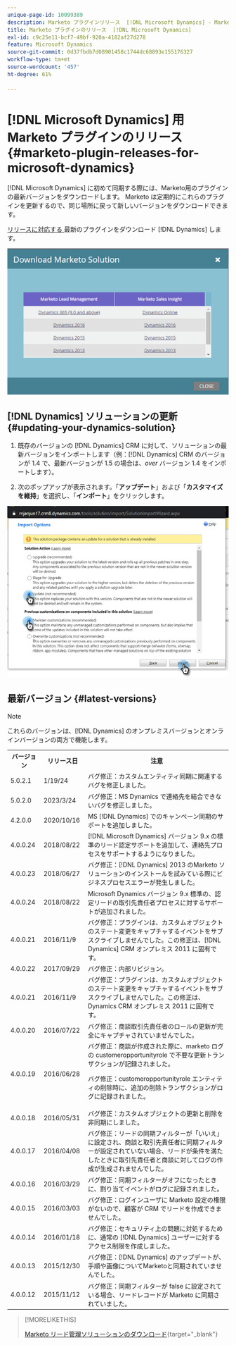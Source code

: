 ```yaml
---
unique-page-id: 10099389
description: Marketo プラグインリリース  [!DNL Microsoft Dynamics] - Marketo ドキュメント – 製品ドキュメント
title: Marketo プラグインのリリース  [!DNL Microsoft Dynamics]
exl-id: c9c25e11-bcf7-49bf-920a-4182af27d278
feature: Microsoft Dynamics
source-git-commit: 0d37fbdb7d08901458c1744dc68893e155176327
workflow-type: tm+mt
source-wordcount: '457'
ht-degree: 61%

---
```


# [!DNL Microsoft Dynamics] 用Marketo プラグインのリリース {#marketo-plugin-releases-for-microsoft-dynamics}

[!DNL Microsoft Dynamics] に初めて同期する際には、Marketo用のプラグインの最新バージョンをダウンロードします。 Marketo は定期的にこれらのプラグインを更新するので、同じ場所に戻って新しいバージョンをダウンロードできます。

[ リリースに対応する ](/help/marketo/product-docs/crm-sync/microsoft-dynamics-sync/sync-setup/download-the-marketo-lead-management-solution.md) 最新のプラグインをダウンロード [!DNL Dynamics] します。

![](assets/marketo-plugin-releases-for-microsoft-dynamics-1.png)

## [!DNL Dynamics] ソリューションの更新 {#updating-your-dynamics-solution}

1. 既存のバージョンの [!DNL Dynamics] CRM に対して、ソリューションの最新バージョンをインポートします（例：[!DNL Dynamics] CRM のバージョンが 1.4 で、最新バージョンが 1.5 の場合は、_over_ バージョン 1.4 をインポートします）。

1. 次のポップアップが表示されます。「**アップデート**」および「**カスタマイズを維持**」を選択し、「**インポート**」をクリックします。

![](assets/marketo-plugin-releases-for-microsoft-dynamics-2.png)

## 最新バージョン {#latest-versions}

>[!NOTE]
>
>これらのバージョンは、[!DNL Dynamics] のオンプレミスバージョンとオンラインバージョンの両方で機能します。

<table> 
 <tbody> 
  <tr> 
   <th style="width:15%">バージョン</th> 
   <th style="width:20%">リリース日</th> 
   <th style="width:65%">注意</th> 
  </tr>
  <tr> 
   <td>5.0.2.1</td> 
   <td>1/19/24</td> 
   <td>バグ修正：カスタムエンティティ同期に関連するバグを修正しました。</td> 
  </tr> 
  <tr> 
   <td>5.0.2.0</td> 
   <td>2023/3/24</td> 
   <td>バグ修正：MS Dynamics で連絡先を結合できないバグを修正しました。</td> 
  </tr> 
  <tr> 
   <td colspan="1">4.2.0.0</td> 
   <td colspan="1">2020/10/16</td> 
   <td colspan="1">MS [!DNL Dynamics] でのキャンペーン同期のサポートを追加しました。</td> 
  </tr> 
  <tr> 
   <td colspan="1">4.0.0.24</td> 
   <td colspan="1">2018/08/22</td> 
   <td colspan="1">[!DNL Microsoft Dynamics] バージョン 9.x の標準のリード認定サポートを追加して、連絡先プロセスをサポートするようになりました。</td> 
  </tr> 
  <tr> 
   <td colspan="1">4.0.0.23</td> 
   <td colspan="1">2018/06/27</td> 
   <td colspan="1">バグ修正：[!DNL Dynamics] 2013 のMarketo ソリューションのインストールを試みている際にビジネスプロセスエラーが発生しました。</td> 
  </tr> 
  <tr> 
   <td>4.0.0.24</td> 
   <td>2018/08/22</td> 
   <td>Microsoft Dynamics バージョン 9.x 標準の、認定リードの取引先責任者プロセスに対するサポートが追加されました。</td> 
  </tr> 
  <tr> 
   <td colspan="1"><p>4.0.0.21</p></td> 
   <td colspan="1">2016/11/9</td> 
   <td colspan="1">バグ修正：プラグインは、カスタムオブジェクトのステート変更をキャプチャするイベントをサブスクライブしませんでした。この修正は、[!DNL Dynamics] CRM オンプレミス 2011 に固有です。 </td> 
  </tr> 
  <tr> 
   <td>4.0.0.22</td> 
   <td>2017/09/29</td> 
   <td>バグ修正：内部リビジョン。</td> 
  </tr> 
  <tr> 
   <td><p>4.0.0.21</p></td> 
   <td>2016/11/9</td> 
   <td>バグ修正：プラグインは、カスタムオブジェクトのステート変更をキャプチャするイベントをサブスクライブしませんでした。この修正は、Dynamics CRM オンプレミス 2011 に固有です。</td> 
  </tr> 
  <tr> 
   <td>4.0.0.20</td> 
   <td>2016/07/22</td> 
   <td>バグ修正：商談取引先責任者のロールの更新が完全にキャプチャされていませんでした。</td> 
  </tr> 
  <tr> 
   <td>4.0.0.19</td> 
   <td>2016/06/28</td> 
   <td>バグ修正：商談が作成された際に、marketo ログの customeropportunityrole で不要な更新トランザクションが記録されました。<p>バグ修正：customeropportunityrole エンティティの削除時に、追加の削除トランザクションがログに記録されました。</td> 
  </tr> 
  <tr> 
   <td>4.0.0.18</td> 
   <td>2016/05/31</td> 
   <td>バグ修正：カスタムオブジェクトの更新と削除を非同期にしました。</td> 
  </tr> 
  <tr> 
   <td>4.0.0.17</td> 
   <td>2016/04/08</td> 
   <td>バグ修正：リードの同期フィルターが「いいえ」に設定され、商談と取引先責任者に同期フィルターが設定されていない場合、リードが条件を満たしたときに取引先責任者と商談に対してログの作成が生成されませんでした。</td> 
  </tr> 
  <tr> 
   <td>4.0.0.16</td> 
   <td>2016/03/29</td> 
   <td>バグ修正：同期フィルターがオフになったときに、割り当てイベントがログに記録されました。</td> 
  </tr> 
  <tr> 
   <td>4.0.0.15</td> 
   <td>2016/03/03</td> 
   <td>バグ修正：ログインユーザに Marketo 設定の権限がないので、顧客が CRM でリードを作成できませんでした。</td> 
  </tr> 
  <tr> 
   <td colspan="1">4.0.0.14</td> 
   <td colspan="1">2016/01/18</td> 
   <td colspan="1">バグ修正：セキュリティ上の問題に対処するために、通常の [!DNL Dynamics] ユーザーに対するアクセス制限を作成しました。</td> 
  </tr> 
  <tr> 
   <td colspan="1">4.0.0.13</td> 
   <td colspan="1">2015/12/30</td> 
   <td>バグ修正：[!DNL Dynamics] のアップデートが、手順や画像についてMarketoと同期されていませんでした。</td> 
  </tr> 
  <tr> 
   <td>4.0.0.12</td> 
   <td>2015/11/12</td> 
   <td>バグ修正：同期フィルターが false に設定されている場合、リードレコードが Marketo に同期されていました。</td> 
  </tr> 
 </tbody> 
</table>

>[!MORELIKETHIS]
>
>[Marketo リード管理ソリューションのダウンロード](/help/marketo/product-docs/crm-sync/microsoft-dynamics-sync/sync-setup/download-the-marketo-lead-management-solution.md){target="_blank"}
